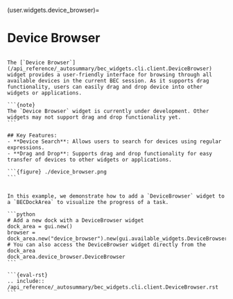 (user.widgets.device_browser)=

# Device Browser

````{tab} Overview

The [`Device Browser`](/api_reference/_autosummary/bec_widgets.cli.client.DeviceBrowser) widget provides a user-friendly interface for browsing through all available devices in the current BEC session. As it supports drag functionality, users can easily drag and drop device into other widgets or applications. 

```{note}
The `Device Browser` widget is currently under development. Other widgets may not support drag and drop functionality yet.
```

## Key Features:
- **Device Search**: Allows users to search for devices using regular expressions.
- **Drag and Drop**: Supports drag and drop functionality for easy transfer of devices to other widgets or applications.

```{figure} ./device_browser.png
```
````

````{tab} Examples

In this example, we demonstrate how to add a `DeviceBrowser` widget to a `BECDockArea` to visualize the progress of a task.

```python
# Add a new dock with a DeviceBrowser widget
dock_area = gui.new()
browser = dock_area.new("device_browser").new(gui.available_widgets.DeviceBrowser)
# You can also access the DeviceBrowser widget directly from the dock_area
dock_area.device_browser.DeviceBrowser
```

````

````{tab} API
```{eval-rst} 
.. include:: /api_reference/_autosummary/bec_widgets.cli.client.DeviceBrowser.rst
```
````
